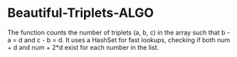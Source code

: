 # Beautiful-Triplets-ALGO

The function counts the number of triplets (a, b, c) in the array such that b - a = d and c - b = d. It uses a HashSet for fast lookups, checking if both num + d and num + 2*d exist for each number in the list.
